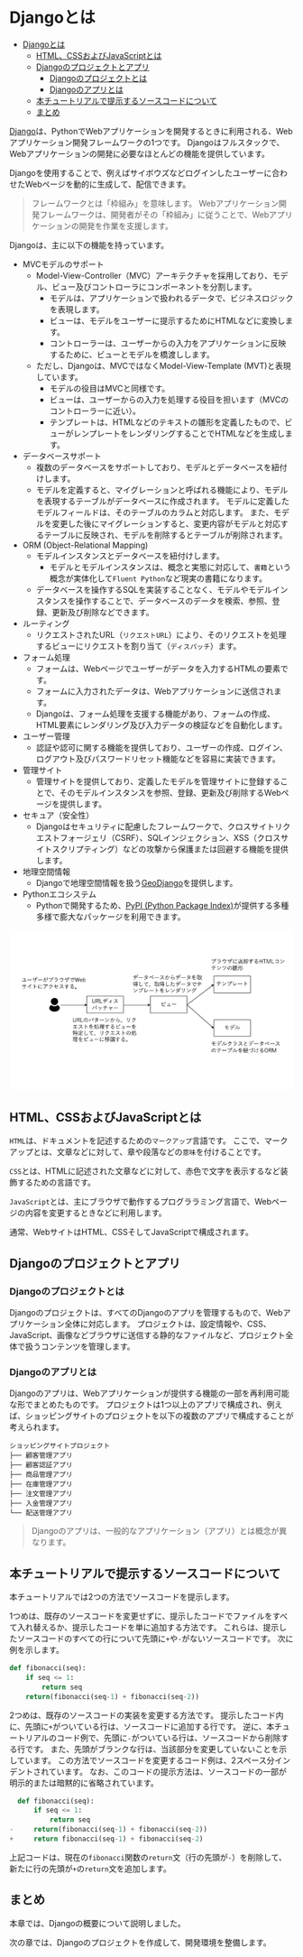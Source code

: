 # Djangoとは

- [Djangoとは](#djangoとは)
  - [HTML、CSSおよびJavaScriptとは](#htmlcssおよびjavascriptとは)
  - [Djangoのプロジェクトとアプリ](#djangoのプロジェクトとアプリ)
    - [Djangoのプロジェクトとは](#djangoのプロジェクトとは)
    - [Djangoのアプリとは](#djangoのアプリとは)
  - [本チュートリアルで提示するソースコードについて](#本チュートリアルで提示するソースコードについて)
  - [まとめ](#まとめ)

[Django](https://www.djangoproject.com/)は、PythonでWebアプリケーションを開発するときに利用される、Webアプリケーション開発フレームワークの1つです。
Djangoはフルスタックで、Webアプリケーションの開発に必要なほとんどの機能を提供しています。

Djangoを使用することで、例えばサイボウズなどログインしたユーザーに合わせたWebページを動的に生成して、配信できます。

> フレームワークとは「枠組み」を意味します。
> Webアプリケーション開発フレームワークは、開発者がその「枠組み」に従うことで、Webアプリケーションの開発を作業を支援します。

Djangoは、主に以下の機能を持っています。

- MVCモデルのサポート
  - Model-View-Controller（MVC）アーキテクチャを採用しており、モデル、ビュー及びコントローラにコンポーネントを分割します。
    - モデルは、アプリケーションで扱われるデータで、ビジネスロジックを表現します。
    - ビューは、モデルをユーザーに提示するためにHTMLなどに変換します。
    - コントローラーは、ユーザーからの入力をアプリケーションに反映するために、ビューとモデルを橋渡しします。
  - ただし、Djangoは、MVCではなくModel-View-Template (MVT)と表現しています。
    - モデルの役目はMVCと同様です。
    - ビューは、ユーザーからの入力を処理する役目を担います（MVCのコントローラーに近い）。
    - テンプレートは、HTMLなどのテキストの雛形を定義したもので、ビューがレンプレートをレンダリングすることでHTMLなどを生成します。
- データベースサポート
  - 複数のデータベースをサポートしており、モデルとデータベースを紐付けします。
  - モデルを定義すると、マイグレーションと呼ばれる機能により、モデルを表現するテーブルがデータベースに作成されます。
    モデルに定義したモデルフィールドは、そのテーブルのカラムと対応します。
    また、モデルを変更した後にマイグレーションすると、変更内容がモデルと対応するテーブルに反映され、モデルを削除するとテーブルが削除されます。
- ORM (Object-Relational Mapping)
  - モデルインスタンスとデータベースを紐付けします。
    - モデルとモデルインスタンスは、概念と実態に対応して、`書籍`という概念が実体化して`Fluent Python`など現実の書籍になります。
  - データベースを操作するSQLを実装することなく、モデルやモデルインスタンスを操作することで、データベースのデータを検索、参照、登録、更新及び削除などできます。
- ルーティング
  - リクエストされたURL（`リクエストURL`）により、そのリクエストを処理するビューにリクエストを割り当て（`ディスパッチ`）ます。
- フォーム処理
  - フォームは、Webページでユーザーがデータを入力するHTMLの要素です。
  - フォームに入力されたデータは、Webアプリケーションに送信されます。
  - Djangoは、フォーム処理を支援する機能があり、フォームの作成、HTML要素にレンダリング及び入力データの検証などを自動化します。
- ユーザー管理
  - 認証や認可に関する機能を提供しており、ユーザーの作成、ログイン、ログアウト及びパスワードリセット機能などを容易に実装できます。
- 管理サイト
  - 管理サイトを提供しており、定義したモデルを管理サイトに登録することで、そのモデルインスタンスを参照、登録、更新及び削除するWebページを提供します。
- セキュア（安全性）
  - Djangoはセキュリティに配慮したフレームワークで、クロスサイトリクエストフォージェリ（CSRF）、SQLインジェクション、XSS（クロスサイトスクリプティング）などの攻撃から保護または回避する機能を提供します。
- 地理空間情報
  - Djangoで地理空間情報を扱う[GeoDjango](https://docs.djangoproject.com/en/4.2/ref/contrib/gis/)を提供します。
- Pythonエコシステム
  - Pythonで開発するため、[PyPI (Python Package Index)](https://pypi.org/)が提供する多種多様で膨大なパッケージを利用できます。

![Djangoダイアグラム](./images/request_handle_diagram.png)

## HTML、CSSおよびJavaScriptとは

`HTML`は、ドキュメントを記述するための`マークアップ`言語です。
ここで、マークアップとは、文章などに対して、章や段落などの`意味`を付けることです。

`CSS`とは、HTMLに記述された文章などに対して、赤色で文字を表示するなど装飾するための言語です。

`JavaScript`とは、主にブラウザで動作するプログララミング言語で、Webページの内容を変更するときなどに利用します。

通常、WebサイトはHTML、CSSそしてJavaScriptで構成されます。

## Djangoのプロジェクトとアプリ

### Djangoのプロジェクトとは

Djangoのプロジェクトは、すべてのDjangoのアプリを管理するもので、Webアプリケーション全体に対応します。
プロジェクトは、設定情報や、CSS、JavaScript、画像などブラウザに送信する静的なファイルなど、プロジェクト全体で扱うコンテンツを管理します。

### Djangoのアプリとは

Djangoのアプリは、Webアプリケーションが提供する機能の一部を再利用可能な形でまとめたものです。
プロジェクトは1つ以上のアプリで構成され、例えば、ショッピングサイトのプロジェクトを以下の複数のアプリで構成することが考えられます。

```text
ショッピングサイトプロジェクト
├── 顧客管理アプリ
├── 顧客認証アプリ
├── 商品管理アプリ
├── 在庫管理アプリ
├── 注文管理アプリ
├── 入金管理アプリ
└── 配送管理アプリ
```

> Djangoのアプリは、一般的なアプリケーション（アプリ）とは概念が異なります。

## 本チュートリアルで提示するソースコードについて

本チュートリアルでは2つの方法でソースコードを提示します。

1つめは、既存のソースコードを変更せずに、提示したコードでファイルをすべて入れ替えるか、提示したコードを単に追加する方法です。
これらは、提示したソースコードのすべての行について先頭に`+`や`-`がないソースコードです。
次に例を示します。

```python
def fibonacci(seq):
    if seq <= 1:
        return seq
    return(fibonacci(seq-1) + fibonacci(seq-2))
```

2つめは、既存のソースコードの実装を変更する方法です。
提示したコード内に、先頭に`+`がついている行は、ソースコードに追加する行です。
逆に、本チュートリアルのコード例で、先頭に`-`がついている行は、ソースコードから削除する行です。
また、先頭がブランクな行は、当該部分を変更していないことを示しています。
この方法でソースコードを変更するコード例は、2スペース分インデントされています。
なお、このコードの提示方法は、ソースコードの一部が明示的または暗黙的に省略されています。

```python
  def fibonacci(seq):
      if seq <= 1:
          return seq
-     return(fibonacci(seq-1) + fibonacci(seq-2))
+     return fibonacci(seq-1) + fibonacci(seq-2)
```

上記コードは、現在の`fibonacci`関数の`return`文（行の先頭が`-`）を削除して、新たに行の先頭が`+`の`return`文を追加します。

## まとめ

本章では、Djangoの概要について説明しました。

次の章では、Djangoのプロジェクトを作成して、開発環境を整備します。
